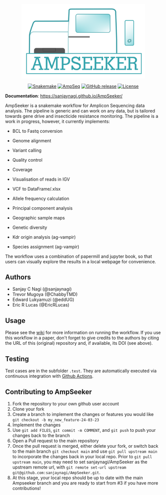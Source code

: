 <div align="center">

[<img src="https://raw.githubusercontent.com/sanjaynagi/AmpSeeker/main/docs/ampseeker-docs/logo.png" width="400"/>](https://raw.githubusercontent.com/sanjaynagi/AmpSeeker/main/docs/ampseeker-docs/logo.png)   


[![Snakemake](https://img.shields.io/badge/snakemake-≥5.11.0-brightgreen.svg)](https://snakemake.bitbucket.io)
[![AmpSeq](https://github.com/sanjaynagi/AmpSeeker/workflows/AmpSeq/badge.svg)](https://github.com/sanjaynagi/AmpSeeker/actions?query=workflow:"AmpSeq")
[![GitHub release](https://img.shields.io/github/release/sanjaynagi/AmpSeeker?include_prereleases=&sort=semver&color=blue)](https://github.com/sanjaynagi/AmpSeeker/releases/)
[![License](https://img.shields.io/badge/License-MIT-blue)](#license)

</div>

**Documentation**: https://sanjaynagi.github.io/AmpSeeker/ 

AmpSeeker is a snakemake workflow for Amplicon Sequencing data analysis. The pipeline is generic and can work on any data, but is tailored towards gene drive and insecticide resistance monitoring. The pipeline is a work in progress, however, it currently implements:

- BCL to Fastq conversion
- Genome alignment
- Variant calling
- Quality control
- Coverage
- Visualisation of reads in IGV
- VCF to DataFrame/.xlsx 
- Allele frequency calculation
- Principal component analysis
- Geographic sample maps
- Genetic diversity

- Kdr origin analysis (ag-vampir)
- Species assignment (ag-vampir)

The workflow uses a combination of papermill and jupyter book, so that users can visually explore the results in a local webpage for convenience.

## Authors

* Sanjay C Nagi (@sanjaynagi)
* Trevor Mugoya (@ChabbyTMD)
* Edward Lukyamuzi (@eddUG) 
* Eric R Lucas (@EricRLucas)

## Usage

Please see the [wiki](https://github.com/sanjaynagi/AmpSeeker/wiki) for more information on running the workflow. If you use this workflow in a paper, don't forget to give credits to the authors by citing the URL of this (original) repository and, if available, its DOI (see above).

## Testing

Test cases are in the subfolder `.test`. They are automatically executed via continuous integration with [Github Actions](https://github.com/features/actions).

## Contributing to AmpSeeker

1. Fork the repository to your own github user account
2. Clone your fork
3. Create a branch to implement the changes or features you would like `git checkout -b my_new_feature-24-03-23`
4. Implement the changes
5. Use `git add FILES`, `git commit -m COMMENT`, and `git push` to push your changes back to the branch
6. Open a Pull request to the main repository 
7. Once the pull request is merged, either delete your fork, or switch back to the main branch `git checkout main` and use `git pull upstream main` to incorporate the changes back in your local repo. Prior to `git pull upstream main`, you may need to set sanjaynagi/AmpSeeker as the upstream remote url, with `git remote set-url upstream git@github.com:sanjaynagi/AmpSeeker.git`. 
8. At this stage, your local repo should be up to date with the main Ampseeker branch and you are ready to start from #3 if you have more contributions!
